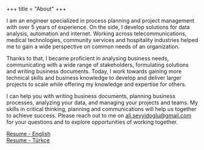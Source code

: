 +++
title = "About"
+++

I am an engineer specialized in process planning and project management with over 5 years of experience. On the side, I develop solutions for data analysis, automation and internet. Working across telecommunications, medical technologies, community services and hospitality industries helped me to gain a wide perspective on common needs of an organization. 

Thanks to that, I became proficient in analysing business needs, communicating with a wide range of stakeholders, formulating solutions and writing business documents. Today, I work towards gaining more technical skills and business knowledge to develop and deliver larger projects to scale while offering my knowledge and expertise for others.

I can help you with writing business documents, planning business processes, analyzing your data, and managing your projects and teams. My skills in critical thinking, planning and communications will help us together to achieve success. Please reach out to me on ali.seyyidoglu@gmail.com for your questions and to explore opportunities of working together.

[Resume - English](/resume_en/)  
[Resume - Türkçe](/resume_tr/)   
